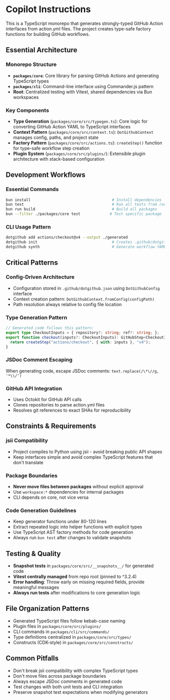 # Copilot Instructions

This is a TypeScript monorepo that generates strongly-typed GitHub Action interfaces from action.yml files. The project creates type-safe factory functions for building GitHub workflows.

## Essential Architecture

### Monorepo Structure
- **`packages/core`**: Core library for parsing GitHub Actions and generating TypeScript types
- **`packages/cli`**: Command-line interface using Commander.js pattern
- **Root**: Centralized testing with Vitest, shared dependencies via Bun workspaces

### Key Components
- **Type Generation** (`packages/core/src/typegen.ts`): Core logic for converting GitHub Action YAML to TypeScript interfaces
- **Context Pattern** (`packages/core/src/context.ts`): `DotGithubContext` manages config, paths, and project state
- **Factory Pattern** (`packages/core/src/actions.ts`): `createStep()` function for type-safe workflow step creation
- **Plugin System** (`packages/core/src/plugins/`): Extensible plugin architecture with stack-based configuration

## Development Workflows

### Essential Commands
```bash
bun install                                    # Install dependencies
bun test                                       # Run all tests from root
bun run build                                  # Build all packages
bun --filter ./packages/core test             # Test specific package
```

### CLI Usage Pattern
```bash
dotgithub add actions/checkout@v4 --output ./generated
dotgithub init                                 # Creates .github/dotgithub.json config
dotgithub synth                                # Generate workflow YAML from TypeScript
```

## Critical Patterns

### Config-Driven Architecture
- Configuration stored in `.github/dotgithub.json` using `DotGithubConfig` interface
- Context creation pattern: `DotGithubContext.fromConfig(configPath)`
- Path resolution always relative to config file location

### Type Generation Pattern
```typescript
// Generated code follows this pattern:
export type CheckoutInputs = { repository?: string; ref?: string; };
export function checkout(inputs?: CheckoutInputs): GitHubStep<CheckoutInputs> {
  return createStep("actions/checkout", { with: inputs }, "v4");
}
```

### JSDoc Comment Escaping
When generating code, escape JSDoc comments: `text.replace(/\*\//g, '*\\/')`

### GitHub API Integration
- Uses Octokit for GitHub API calls
- Clones repositories to parse action.yml files
- Resolves git references to exact SHAs for reproducibility

## Constraints & Requirements

### jsii Compatibility
- Project compiles to Python using jsii - avoid breaking public API shapes
- Keep interfaces simple and avoid complex TypeScript features that don't translate

### Package Boundaries
- **Never move files between packages** without explicit approval
- Use `workspace:*` dependencies for internal packages
- CLI depends on core, not vice versa

### Code Generation Guidelines
- Keep generator functions under 80-120 lines
- Extract repeated logic into helper functions with explicit types
- Use TypeScript AST factory methods for code generation
- Always run `bun test` after changes to validate snapshots

## Testing & Quality

- **Snapshot tests** in `packages/core/src/__snapshots__/` for generated code
- **Vitest centrally managed** from repo root (pinned to ^3.2.4)
- **Error handling**: Throw early on missing required fields, provide meaningful messages
- **Always run tests** after modifications to core generation logic

## File Organization Patterns

- Generated TypeScript files follow kebab-case naming
- Plugin files in `packages/core/src/plugins/`
- CLI commands in `packages/cli/src/commands/`
- Type definitions centralized in `packages/core/src/types/`
- Constructs (CDK-style) in `packages/core/src/constructs/`

## Common Pitfalls

- Don't break jsii compatibility with complex TypeScript types
- Don't move files across package boundaries
- Always escape JSDoc comments in generated code
- Test changes with both unit tests and CLI integration
- Preserve snapshot test expectations when modifying generators